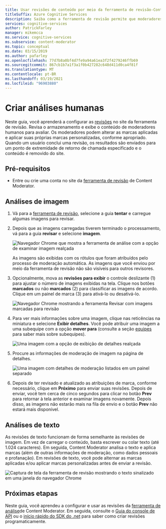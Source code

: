 ```yaml
---
title: Usar revisões de conteúdo por meio da ferramenta de revisão-Content Moderator
titleSuffix: Azure Cognitive Services
description: Saiba como a ferramenta de revisão permite que moderadores humanos revisem imagens em um portal da Web.
services: cognitive-services
author: PatrickFarley
manager: mikemcca
ms.service: cognitive-services
ms.subservice: content-moderator
ms.topic: conceptual
ms.date: 03/15/2019
ms.author: pafarley
ms.openlocfilehash: 77d7b8a0bf4d7fe9a94a61ea3f2f4279246ffb69
ms.sourcegitcommit: 867cb1b7a1f3a1f0b427282c648d411d0ca4f81f
ms.translationtype: MT
ms.contentlocale: pt-BR
ms.lasthandoff: 03/19/2021
ms.locfileid: "96903880"
---
```

# <a name="create-human-reviews"></a>Criar análises humanas

Neste guia, você aprenderá a configurar as [revisões](../review-api.md#reviews) no site da ferramenta de revisão. Revisa o armazenamento e exibe o conteúdo de moderadores humanos para avaliar. Os moderadores podem alterar as marcas aplicadas e aplicar suas próprias marcas personalizadas, conforme apropriado. Quando um usuário conclui uma revisão, os resultados são enviados para um ponto de extremidade de retorno de chamada especificado e o conteúdo é removido do site.

## <a name="prerequisites"></a>Pré-requisitos

- Entre ou crie uma conta no site da [ferramenta de revisão](https://contentmoderator.cognitive.microsoft.com/) de Content Moderator.

## <a name="image-reviews"></a>Análises de imagem

1. Vá para a [ferramenta de revisão](https://contentmoderator.cognitive.microsoft.com/), selecione a guia **tentar** e carregue algumas imagens para revisar.
1. Depois que as imagens carregadas tiverem terminado o processamento, vá para a guia **revisar** e selecione **imagem**.

    ![Navegador Chrome que mostra a ferramenta de análise com a opção de examinar imagem realçada](images/review-images-1.png)

    As imagens são exibidas com os rótulos que foram atribuídos pelo processo de moderação automática. As imagens que você enviou por meio da ferramenta de revisão não são visíveis para outros revisores.

1. Opcionalmente, mova as **revisões para exibir** o controle deslizante (1) para ajustar o número de imagens exibidas na tela. Clique nos botões **marcados** ou não **marcados** (2) para classificar as imagens de acordo. Clique em um painel de marca (3) para ativá-lo ou desativá-lo.

    ![Navegador Chrome mostrando a ferramenta Revisar com imagens marcadas para revisão](images/review-images-2.png)

1. Para ver mais informações sobre uma imagem, clique nas reticências na miniatura e selecione **Exibir detalhes**. Você pode atribuir uma imagem a uma subequipe com a opção **mover para** (consulte a seção [equipes](./configure.md#manage-team-and-subteams) para saber mais sobre subequipes).

    ![Uma imagem com a opção de exibição de detalhes realçada](images/review-images-3.png)

1. Procure as informações de moderação de imagem na página de detalhes.

    ![Uma imagem com detalhes de moderação listados em um painel separado](images/review-images-4.png)

1. Depois de ter revisado e atualizado as atribuições de marca, conforme necessário, clique em **Próximo** para enviar suas revisões. Depois de enviar, você tem cerca de cinco segundos para clicar no botão **Prev** para retornar à tela anterior e examinar imagens novamente. Depois disso, as imagens não estarão mais na fila de envio e o botão **Prev** não estará mais disponível.

## <a name="text-reviews"></a>Análises de texto

As revisões de texto funcionam de forma semelhante às revisões de imagem. Em vez de carregar o conteúdo, basta escrever ou colar texto (até 1.024 caracteres). Em seguida, Content Moderator analisa o texto e aplica marcas (além de outras informações de moderação, como dados pessoais e profanação). Em revisões de texto, você pode alternar as marcas aplicadas e/ou aplicar marcas personalizadas antes de enviar a revisão.

![Captura de tela da ferramenta de revisão mostrando o texto sinalizado em uma janela do navegador Chrome](../images/reviewresults_text.png)

## <a name="next-steps"></a>Próximas etapas

Neste guia, você aprendeu a configurar e usar as revisões da [ferramenta de análise](https://contentmoderator.cognitive.microsoft.com)de Content Moderator. Em seguida, consulte o [Guia do console de API](../try-review-api-review.md) ou o [início rápido do SDK do .net](../client-libraries.md?pivots=programming-language-csharp%253fpivots%253dprogramming-language-csharp) para saber como criar revisões programaticamente.